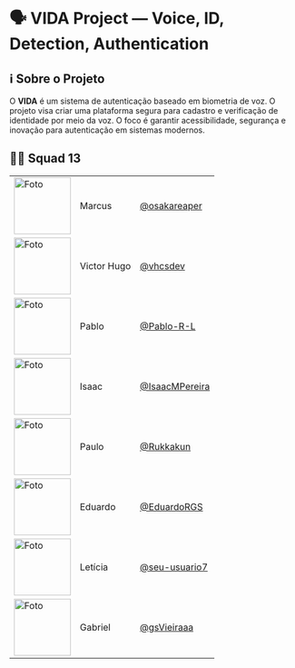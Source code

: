 # 🗣️ VIDA Project — Voice, ID, Detection, Authentication

## ℹ️ Sobre o Projeto

O **VIDA** é um sistema de autenticação baseado em biometria de voz. O projeto visa criar uma plataforma segura para cadastro e verificação de identidade por meio da voz. O foco é garantir acessibilidade, segurança e inovação para autenticação em sistemas modernos.

## 👨‍💻 Squad 13

|  |  |  |
|------|------|--------|
| <img src="https://github.com/osakareaper.png" width="100" alt="Foto"> | Marcus | [@osakareaper](https://github.com/osakareaper) |
| <img src="https://github.com/vhcsdev.png" width="100" alt="Foto"> | Victor Hugo | [@vhcsdev](https://github.com/vhcsdev) |
| <img src="https://github.com/Pablo-R-L.png" width="100" alt="Foto"> | Pablo | [@Pablo-R-L](https://github.com/Pablo-R-L) |
| <img src="https://github.com/IsaacMPereira.png" width="100" alt="Foto"> | Isaac | [@IsaacMPereira](https://github.com/IsaacMPereira) |
| <img src="https://github.com/Rukkakun.png" width="100" alt="Foto"> | Paulo | [@Rukkakun](https://github.com/Rukkakun) |
| <img src="https://github.com/EduardoRGS.png" width="100" alt="Foto"> | Eduardo | [@EduardoRGS](https://github.com/EduardoRGS) |
| <img src="https://github.com/leticia-oliveira.png" width="100" alt="Foto"> | Letícia | [@seu-usuario7](https://github.com/leticia-oliveira) |
| <img src="https://github.com/gsVieiraaa.png" width="100" alt="Foto"> | Gabriel | [@gsVieiraaa](https://github.com/gsVieiraaa) |
